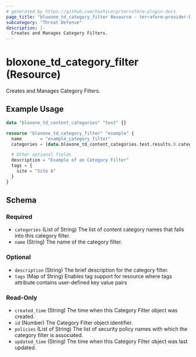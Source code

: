 ```yaml
---
# generated by https://github.com/hashicorp/terraform-plugin-docs
page_title: "bloxone_td_category_filter Resource - terraform-provider-bloxone"
subcategory: "Threat Defense"
description: |-
  Creates and Manages Category Filters.
---
```


# bloxone_td_category_filter (Resource)

Creates and Manages Category Filters.

## Example Usage

```terraform
data "bloxone_td_content_categories" "test" {}

resource "bloxone_td_category_filter" "example" {
  name       = "example_category_filter"
  categories = [data.bloxone_td_content_categories.test.results.0.category_name]

  # Other optional fields
  description = "Example of an Category Filter"
  tags = {
    site = "Site A"
  }
}
```

<!-- schema generated by tfplugindocs -->
## Schema

### Required

- `categories` (List of String) The list of content category names that falls into this category filter.
- `name` (String) The name of the category filter.

### Optional

- `description` (String) The brief description for the category filter.
- `tags` (Map of String) Enables tag support for resource where tags attribute contains user-defined key value pairs

### Read-Only

- `created_time` (String) The time when this Category Filter object was created.
- `id` (Number) The Category Filter object identifier.
- `policies` (List of String) The list of security policy names with which the category filter is associated.
- `updated_time` (String) The time when this Category Filter object was last updated.
